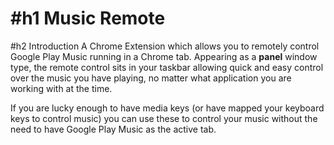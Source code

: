 #h1 Music Remote
============

#h2 Introduction
A Chrome Extension which allows you to remotely control Google Play Music running in a Chrome tab. Appearing as a **panel** window type, the remote control
sits in your taskbar allowing quick and easy control over the music you have playing, no matter what application you are working with at the time.

If you are lucky enough to have media keys (or have mapped your keyboard keys to control music) you can use these to control your music without the need to
have Google Play Music as the active tab.
